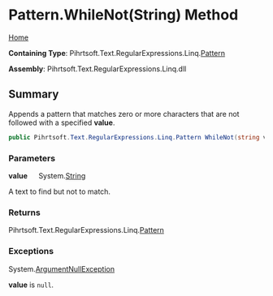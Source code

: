 # Pattern\.WhileNot\(String\) Method

[Home](../../../../../../README.md)

**Containing Type**: Pihrtsoft\.Text\.RegularExpressions\.Linq\.[Pattern](../README.md)

**Assembly**: Pihrtsoft\.Text\.RegularExpressions\.Linq\.dll

## Summary

Appends a pattern that matches zero or more characters that are not followed with a specified **value**\.

```csharp
public Pihrtsoft.Text.RegularExpressions.Linq.Pattern WhileNot(string value)
```

### Parameters

**value** &emsp; System\.[String](https://docs.microsoft.com/en-us/dotnet/api/system.string)

A text to find but not to match\.

### Returns

Pihrtsoft\.Text\.RegularExpressions\.Linq\.[Pattern](../README.md)

### Exceptions

System\.[ArgumentNullException](https://docs.microsoft.com/en-us/dotnet/api/system.argumentnullexception)

**value** is `null`\.

